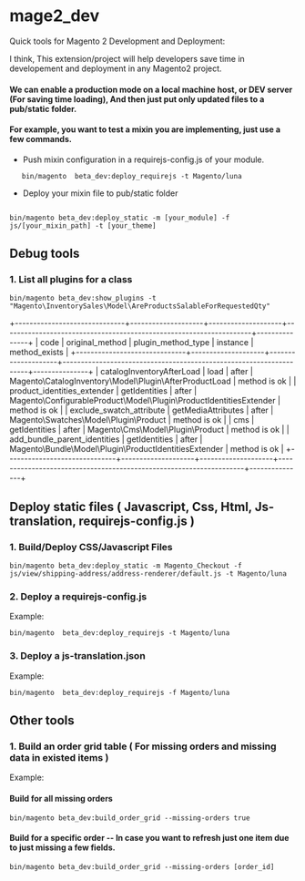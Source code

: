 # mage2_dev
Quick tools for Magento 2 Development and Deployment:

I think, This extension/project will help developers save time in developement and deployment in any Magento2 project.


#### We can enable a production mode on a local machine host, or DEV server (For saving time loading), And then just put only updated files to a pub/static folder.
#### For example, you want to test a mixin you are implementing, just use a few commands.

- Push mixin configuration in a requirejs-config.js of your module.
```
   bin/magento  beta_dev:deploy_requirejs -t Magento/luna
```
- Deploy your mixin file to pub/static folder
```

bin/magento beta_dev:deploy_static -m [your_module] -f js/[your_mixin_path] -t [your_theme]

```

## Debug tools
### 1. List all plugins for a class
```
bin/magento beta_dev:show_plugins -t "Magento\InventorySales\Model\AreProductsSalableForRequestedQty"
```
+------------------------------+--------------------+--------------------+--------------------------------------------------------------------+---------------+
| code                         | original_method    | plugin_method_type | instance                                                           | method_exists |
+------------------------------+--------------------+--------------------+--------------------------------------------------------------------+---------------+
| catalogInventoryAfterLoad    | load               | after              | Magento\CatalogInventory\Model\Plugin\AfterProductLoad             | method is ok  |
| product_identities_extender  | getIdentities      | after              | Magento\ConfigurableProduct\Model\Plugin\ProductIdentitiesExtender | method is ok  |
| exclude_swatch_attribute     | getMediaAttributes | after              | Magento\Swatches\Model\Plugin\Product                              | method is ok  |
| cms                          | getIdentities      | after              | Magento\Cms\Model\Plugin\Product                                   | method is ok  |
| add_bundle_parent_identities | getIdentities      | after              | Magento\Bundle\Model\Plugin\ProductIdentitiesExtender              | method is ok  |
+------------------------------+--------------------+--------------------+--------------------------------------------------------------------+---------------+


## Deploy static files ( Javascript, Css, Html, Js-translation, requirejs-config.js )
### 1. Build/Deploy CSS/Javascript Files
```
bin/magento beta_dev:deploy_static -m Magento_Checkout -f js/view/shipping-address/address-renderer/default.js -t Magento/luna
```

### 2. Deploy a requirejs-config.js 
Example:
```
bin/magento  beta_dev:deploy_requirejs -t Magento/luna
```

### 3. Deploy a js-translation.json 
Example:
```
bin/magento  beta_dev:deploy_requirejs -f Magento/luna
```

## Other tools

### 1. Build an order grid table ( For missing orders and missing data in existed items ) 
Example:
#### Build for all missing orders 
```
bin/magento beta_dev:build_order_grid --missing-orders true

```
#### Build for a specific order -- In case you want to refresh just one item due to just missing a few fields. 

```
bin/magento beta_dev:build_order_grid --missing-orders [order_id]

```
